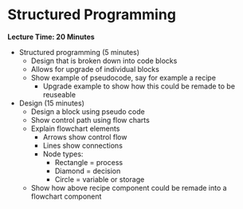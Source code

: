 # Structured Programming

**Lecture Time: 20 Minutes**

* Structured programming (5 minutes)
    * Design that is broken down into code blocks
    * Allows for upgrade of individual blocks
    * Show example of pseudocode, say for example a recipe
        * Upgrade example to show how this could be remade to be reuseable
* Design (15 minutes)
    * Design a block using pseudo code
    * Show control path using flow charts
    * Explain flowchart elements
        * Arrows show control flow
        * Lines show connections
        * Node types:
            * Rectangle = process
            * Diamond = decision
            * Circle = variable or storage
    * Show how above recipe component could be remade into a flowchart component
